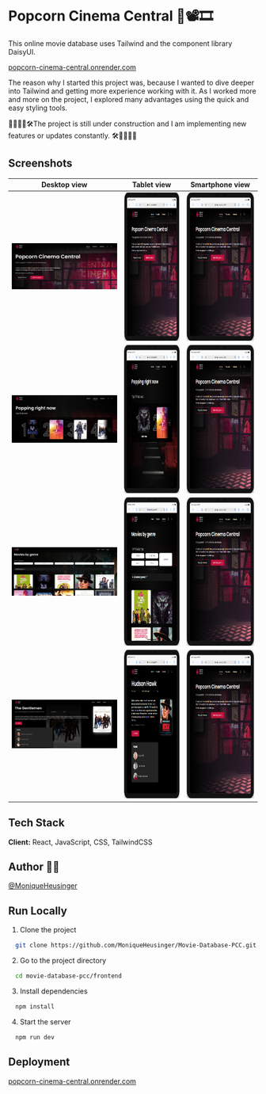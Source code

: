 
# Popcorn Cinema Central 🍿📽️🎞️

This online movie database uses Tailwind and the component library DaisyUI. 

[popcorn-cinema-central.onrender.com](https://popcorn-cinema-central.onrender.com/)

The reason why I started this project was, because I wanted to dive deeper into Tailwind and getting more experience working with it. As I worked more and more on the project, I explored many advantages using the quick and easy styling tools.

🚧🚧👷‍♀️🛠️The project is still under construction and I am implementing new features or updates constantly. 🛠️👷‍♀️🚧🚧


## Screenshots
| Desktop view                    | Tablet view             | Smartphone view              |
| ------------------------------- | ----------------------- | ---------------------------- |
| <img src="./frontend/public/screenshot_movie_db2.png" width="450"> | <img src="./frontend/public/tablet_mdb_home.png" height="300"> | <img src="./frontend/public/tablet_mdb_home.png" height="300"> |
| <img src="./frontend/public/screenshot_mdb_popular.png"  width="450"> | <img src="./frontend/public/tablet_mdb_popular.png" height="300"> | <img src="./frontend/public/tablet_mdb_home.png" height="300"> |
| <img src="./frontend/public/screenshot_mdb_genres.png" width="450"> | <img src="./frontend/public/tablet_mdb_genres.png" height="300"> | <img src="./frontend/public/tablet_mdb_home.png" height="300"> |
| <img src="./frontend/public/screenshot_mdb_details.png"  width="450"> | <img src="./frontend/public/tablet_mdb_movie_details.png" height="300"> | <img src="./frontend/public/tablet_mdb_home.png" height="300"> |

   <!-- <img src="./frontend/public/screenshot_movie_db2.png" width="450"> ![Screenshot Home](./frontend/public/screenshot_movie_db2.png)
   <img src="./frontend/public/screenshot_mdb_popular.png" width="450">
   <img src="./frontend/public/screenshot_mdb_genres.png" width="450">
   <img src="./frontend/public/screenshot_mdb_details.png" width="450"> -->
  



## Tech Stack

**Client:** React, JavaScript, CSS, TailwindCSS


## Author 👩‍💻

 [@MoniqueHeusinger](https://www.github.com/MoniqueHeusinger)


## Run Locally

1) Clone the project

```bash
  git clone https://github.com/MoniqueHeusinger/Movie-Database-PCC.git
```

2) Go to the project directory

```bash
  cd movie-database-pcc/frontend
```

3) Install dependencies

```bash
  npm install
```

4) Start the server

```bash
  npm run dev
```


<!-- ## Environment Variables -->

<!-- To run this project, you will need to add the following environment variable to your .env file -->

<!-- `VITE_API_KEY_MOVIEDB` -->

<!-- Then get your free API-KEY on rapid.com (https://rapidapi.com/apidojo/api/imdb8) and copy it into your .env file. -->


## Deployment

[popcorn-cinema-central.onrender.com](https://popcorn-cinema-central.onrender.com/)


